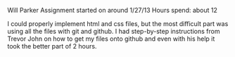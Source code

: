Will Parker
Assignment started on around 1/27/13
Hours spend: about 12

I could properly implement html and css files, but the most difficult part was
using all the files with git and github. I had step-by-step instructions from
Trevor John on how to get my files onto github and even with his help it took
the better part of 2 hours.
